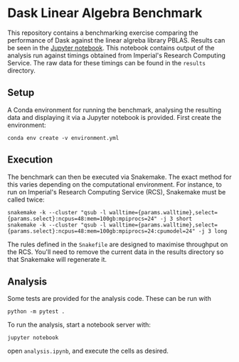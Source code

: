 # Dask Linear Algebra Benchmark

This repository contains a benchmarking exercise comparing the performance of
Dask against the linear algreba library PBLAS. Results can be seen in the
[Jupyter notebook](analysis.ipynb). This notebook contains output of the
analysis run against timings obtained from Imperial's Research Computing
Service. The raw data for these timings can be found in the `results`
directory.

## Setup

A Conda environment for running the benchmark, analysing the resulting data and
displaying it via a Jupyter notebook is provided. First create the environment:
```
conda env create -v environment.yml
```

## Execution

The benchmark can then be executed via Snakemake. The exact method for this
varies depending on the computational environment. For instance, to run on
Imperial's Research Computing Service (RCS), Snakemake must be called twice:
```
snakemake -k --cluster "qsub -l walltime={params.walltime},select={params.select}:ncpus=48:mem=100gb:mpiprocs=24" -j 3 short
snakemake -k --cluster "qsub -l walltime={params.walltime},select={params.select}:ncpus=48:mem=100gb:mpiprocs=24:cpumodel=24" -j 3 long
```

The rules defined in the `Snakefile` are designed to maximise throughput on the
RCS. You'll need to remove the current data in the results directory so that
Snakemake will regenerate it.

## Analysis

Some tests are provided for the analysis code. These can be run with
```
python -m pytest .
```

To run the analysis, start a notebook server with:
```
jupyter notebook
```

open `analysis.ipynb`, and execute the cells as desired.
